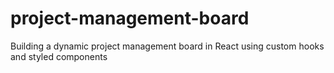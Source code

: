 # project-management-board
Building a dynamic project management board in React using custom hooks and styled components

